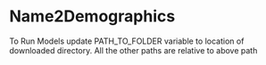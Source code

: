 # Name2Demographics


To Run Models update PATH_TO_FOLDER variable to location of downloaded directory. All the other paths are relative to above path
